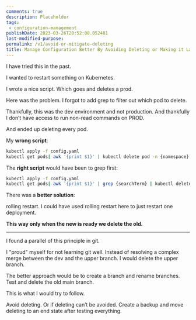 ```yaml
---
comments: true
description: Placeholder 
tags:
 - configuration-management
publishDate: 2023-03-26T20:52:08.052481
last-modified-purpose:
permalink: /v1/avoid-or-mitigate-deleting
title: Manage Configuration Better By Avoiding Deleting or Making it Last Step
---
```


I have tried this in the past.

I wanted to restart something on Kubernetes.

I wrote a nice script. Which goes and deletes a prod.

Here was the problem. I forgot to add grep to filter out which pod to delete.

Thankfully, this was the dev environment and not production. And thankfully I don’t have access to run non-read commands on PROD.

And ended up deleting every pod.

My **wrong script**:

```bash
kubectl apply -f config.yaml
kubectl get pods| awk '{print $1}' | kubectl delete pod -n {namespace}
```

The **right script** would have been to grep first:

```bash
kubectl apply -f config.yaml
kubectl get pods| awk '{print $1}' | grep {searchTerm} | kubectl delete pod -n {namespace}
```

There was a **better solution**:

rolling restart. I could have used rolling restart here to just restart one deployment.

**This way only when the new is ready we delete the old.**

***

I found a parallel of this principle in git. 

I "proud" myself for not learning git well. Instead of resolving a complex merge between the dev and the upper branch. I would delete the upper branch.

The better approach would be to create a branch and rename branches. Test and delete the old main branch.

This is what I would try to follow.

Avoid deleting. Or if deleting can’t be avoided. Create a backup and move deleting to an end state after testing everything.